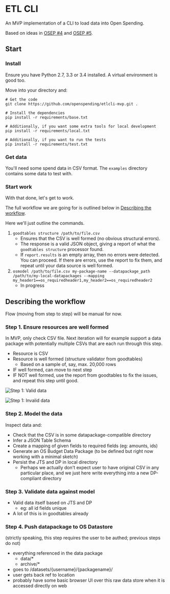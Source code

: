# ETL CLI

An MVP implementation of a CLI to load data into Open Spending.

Based on ideas in [OSEP #4](http://labs.openspending.org/osep/04-openspending-data-package.html) and
[OSEP #5](http://labs.openspending.org/osep/05-etl-workflow.html).


## Start

### Install

Ensure you have Python 2.7, 3.3 or 3.4 installed. A virtual environment is good too.

Move into your directory and:

```
# Get the code
git clone https://github.com/openspending/etlcli-mvp.git .

# Install the dependencies
pip install -r requirements/base.txt

# Additionally, if you want some extra tools for local development
pip install -r requirements/local.txt

# Additionally, if you want to run the tests
pip install -r requirements/test.txt
```

### Get data

You'll need some spend data in CSV format. The `examples` directory contains some data to test with.


### Start work

With that done, let's get to work.

The full workflow we are going for is outlined below in [Describing the workflow](#describing-the-workflow).

Here we'll just outline the commands.

1. `goodtables structure /path/to/file.csv`
    * Ensures that the CSV is well formed (no obvious structural errors).
    * The response is a valid JSON object, giving a report of what the
      `goodtables structure` processor found.
    * If `report.results` is an empty array, then no errors were detected.
      You can proceed. If there are errors, use the report to fix them, and
      repeat until your data source is well formed.
2. `osmodel /path/to/file.csv my-package-name --datapackage_path /path/to/my-local-datapackages --mapping my_header1==os_requiredheader1,my_header2==os_requiredheader2`
    * In progress


## Describing the workflow

Flow (moving from step to step) will be manual for now.

### Step 1. Ensure resources are well formed

In MVP, only check CSV file. Next iteration will for example support a
data package with potentially multiple CSVs that are each run through this step.

* Resource is CSV
* Resource is well formed (structure validator from goodtables)
    * Based on a sample of, say, max. 20,000 rows
* IF well formed, can move to next step
* IF NOT well formed, use the report from goodtables to fix the issues, and repeat this step until good.

![Step 1: Valid data](https://dl.dropboxusercontent.com/u/13029373/okfn/os/step1_valid.gif)

![Step 1: Invalid data](https://dl.dropboxusercontent.com/u/13029373/okfn/os/step1_invalid.gif)


### Step 2. Model the data

Inspect data and:

* Check that the CSV is in some datapackage-compatible directory
* Infer a JSON Table Schema
* Create a mapping of given fields to required fields (eg: amounts, ids)
* Generate an OS Budget Data Package (to be defined but right now working with a minimal sketch)
* Persist the JTS and DP in local directory
    * Perhaps we actually don't expect user to have original CSV in any particular place, and we just here write everything into a new DP-compliant directory

### Step 3. Validate data against model

* Valid data itself based on JTS and DP
    * eg: all id fields unique
* A lot of this is in goodtables already

### Step 4. Push datapackage to OS Datastore

(strictly speaking, this step requires the user to be authed; previous steps do not)

* everything referenced in the data package
    * data/*
    * archive/*
* goes to /datasets/{username}/{packagename}/
* user gets back ref to location
* probably have some basic browser UI over this raw data store when it is accessed directly on web
